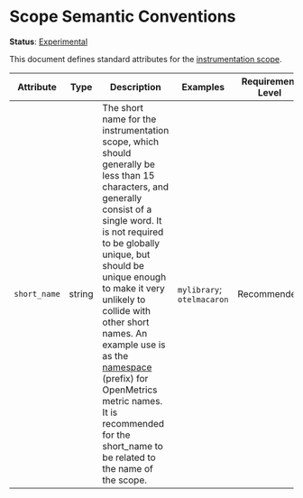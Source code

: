 # Scope Semantic Conventions

**Status**: [Experimental](../document-status.md)

This document defines standard attributes for the [instrumentation scope](../glossary.md#instrumentation-scope).

<!-- semconv scope -->
| Attribute  | Type | Description  | Examples  | Requirement Level |
|---|---|---|---|---|
| `short_name` | string | The short name for the instrumentation scope, which should generally be less than 15 characters, and generally consist of a single word. It is not required to be globally unique, but should be unique enough to make it very unlikely to collide with other short names.  An example use is as the [namespace](https://github.com/OpenObservability/OpenMetrics/blob/main/specification/OpenMetrics.md#metric-naming-and-namespaces) (prefix) for OpenMetrics metric names. It is recommended for the short_name to be related to the name of the scope. | `mylibrary`; `otelmacaron` | Recommended |
<!-- endsemconv -->

